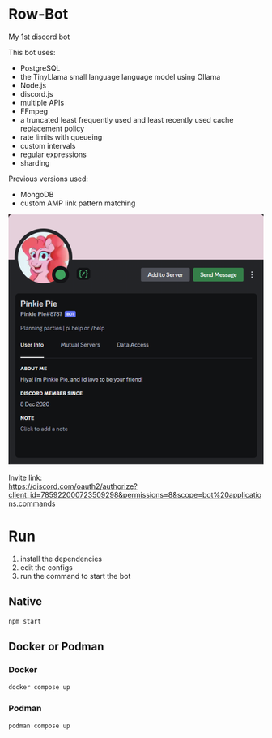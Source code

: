 # Row-Bot
My 1st discord bot

This bot uses:
- PostgreSQL
- the TinyLlama small language language model using Ollama
- Node.js
- discord.js
- multiple APIs
- FFmpeg
- a truncated least frequently used and least recently used cache replacement policy
- rate limits with queueing
- custom intervals
- regular expressions
- sharding

Previous versions used:
- MongoDB
- custom AMP link pattern matching

![image](./images/image.png)

Invite link:<br />
https://discord.com/oauth2/authorize?client_id=785922000723509298&permissions=8&scope=bot%20applications.commands

# Run
1. install the dependencies
2. edit the configs
3. run the command to start the bot

## Native
```bash
npm start
```

## Docker or Podman
### Docker
```bash
docker compose up
```

### Podman
```bash
podman compose up
```
